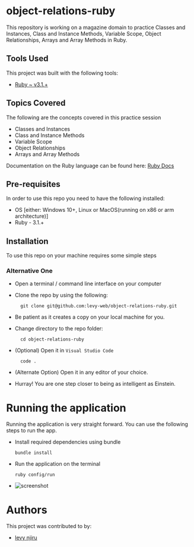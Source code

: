 # object-relations-ruby
This repository is working on a magazine domain to practice Classes and Instances, Class and Instance Methods, Variable Scope, Object Relationships, Arrays and Array Methods in Ruby.


## Tools Used
This project was built with the following tools:

- [Ruby ~ v3.1.+](https://www.ruby-lang.org/en/)

## Topics Covered
The following are the concepts covered in this practice session

- Classes and Instances
- Class and Instance Methods
- Variable Scope
- Object Relationships
- Arrays and Array Methods


Documentation on the Ruby language can be found here: [Ruby Docs](https://docs.ruby-lang.org/en/3.1/)

## Pre-requisites
In order to use this repo you need to have the following installed:

- OS [either: Windows 10+, Linux or MacOS(running on x86 or arm architecture)]
- Ruby - 3.1.+

## Installation

To use this repo on your machine requires some simple steps

### Alternative One

- Open a terminal / command line interface on your computer
- Clone the repo by using the following:

        git clone git@github.com:levy-web/object-relations-ruby.git

- Be patient as it creates a copy on your local machine for you.
- Change directory to the repo folder:

        cd object-relations-ruby

- (Optional) Open it in ``Visual Studio Code``

        code .

- (Alternate Option) Open it in any editor of your choice.
- Hurray! You are one step closer to being as intelligent as Einstein.



# Running the application

Running the application is very straight forward. You can use the following steps to run the app.

- Install required dependencies using bundle

      bundle install

- Run the application on the terminal

      ruby config/run

- ![screenshot](https://github.com/[levy-web]/[object-relations-ruby]/blob/[main]/Screenshot.png?raw=true)

# Authors
This project was contributed to by:
- [levy njiru](https://github.com/levy-web/)

